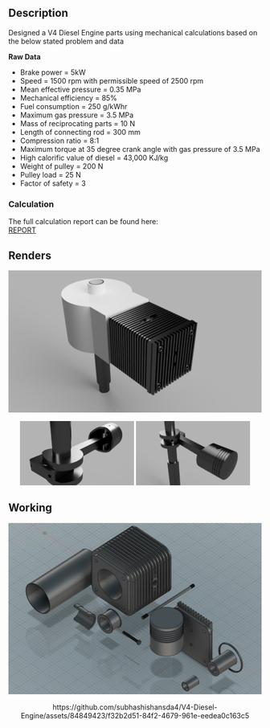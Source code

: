 ## Description
Designed a V4 Diesel Engine parts using mechanical calculations based on the below stated problem and data

**Raw Data**
* Brake power = 5kW
* Speed = 1500 rpm with permissible speed of 2500 rpm
* Mean effective pressure = 0.35 MPa
* Mechanical efficiency = 85%
* Fuel consumption = 250 g/kWhr
* Maximum gas pressure = 3.5 MPa
* Mass of reciprocating parts = 10 N
* Length of connecting rod = 300 mm
* Compression ratio = 8:1
* Maximum torque at 35 degree crank angle with gas pressure of 3.5 MPa
* High calorific value of diesel = 43,000 KJ/kg
* Weight of pulley = 200 N
* Pulley load = 25 N
* Factor of safety = 3

### Calculation
The full calculation report can be found here:\
[REPORT](https://github.com/subhashishansda4/V4-Diesel-Engine/blob/main/Design%20of%204-Stroke%20Diesel%20Engine.pdf)

## Renders
![1](https://github.com/subhashishansda4/V4-Diesel-Engine/blob/main/renders/1.jpg)

<p align="center">
  <img alt="2" src="https://github.com/subhashishansda4/V4-Diesel-Engine/blob/main/renders/2.jpg" width="45%">
  <img alt="3" src="https://github.com/subhashishansda4/V4-Diesel-Engine/blob/main/renders/3.jpg" width="45%">
</p>

## Working
![1](https://github.com/subhashishansda4/V4-Diesel-Engine/blob/main/work/1.jpg)

<div align="center">
    https://github.com/subhashishansda4/V4-Diesel-Engine/assets/84849423/f32b2d51-84f2-4679-961e-eedea0c163c5
</div>